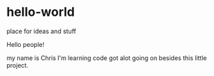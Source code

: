 # hello-world
place for ideas and stuff

 Hello people!
 
 my name is Chris
 I'm learning code
 got alot going on besides this little project.
